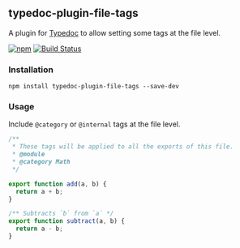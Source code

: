 ## typedoc-plugin-file-tags


A plugin for [Typedoc](http://typedoc.org) to allow setting some tags at the file level.

[![npm](https://img.shields.io/npm/v/typedoc-plugin-file-tags.svg)](https://www.npmjs.com/package/typedoc-plugin-file-tags)
[![Build Status](https://travis-ci.com/jonchardy/typedoc-plugin-file-tags.svg?branch=master)](https://travis-ci.com/jonchardy/typedoc-plugin-file-tags)

### Installation

```
npm install typedoc-plugin-file-tags --save-dev
```

### Usage

Include `@category` or `@internal` tags at the file level.

```ts
/**
 * These tags will be applied to all the exports of this file.
 * @module
 * @category Math
 */

export function add(a, b) {
  return a + b;
}

/** Subtracts `b` from `a` */
export function subtract(a, b) {
  return a - b;
}
```
